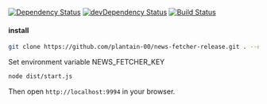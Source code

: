 [![Dependency Status](https://david-dm.org/plantain-00/news-fetcher.svg)](https://david-dm.org/plantain-00/news-fetcher)
[![devDependency Status](https://david-dm.org/plantain-00/news-fetcher/dev-status.svg)](https://david-dm.org/plantain-00/news-fetcher#info=devDependencies)
[![Build Status](https://travis-ci.org/plantain-00/news-fetcher.svg?branch=master)](https://travis-ci.org/plantain-00/news-fetcher)

#### install

```bash
git clone https://github.com/plantain-00/news-fetcher-release.git . --depth=1 && npm i --production
```

Set environment variable NEWS_FETCHER_KEY

```bash
node dist/start.js
```

Then open `http://localhost:9994` in your browser.
